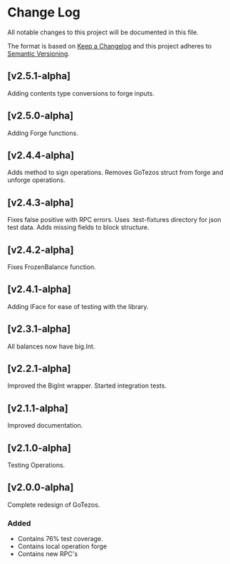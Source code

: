 
# Change Log
All notable changes to this project will be documented in this file.
 
The format is based on [Keep a Changelog](http://keepachangelog.com/)
and this project adheres to [Semantic Versioning](http://semver.org/).
## [v2.5.1-alpha] 

Adding contents type conversions to forge inputs.


## [v2.5.0-alpha] 

Adding Forge functions. 

## [v2.4.4-alpha] 
 
Adds method to sign operations.
Removes GoTezos struct from forge and unforge operations. 

## [v2.4.3-alpha] 
 
Fixes false positive with RPC errors. 
Uses .test-fixtures directory for json test data. 
Adds missing fields to block structure.

## [v2.4.2-alpha] 
 
Fixes FrozenBalance function.

## [v2.4.1-alpha] 
 
Adding IFace for ease of testing with the library.

## [v2.3.1-alpha] 
 
All balances now have big.Int.

## [v2.2.1-alpha] 
 
Improved the BigInt wrapper. 
Started integration tests.
 
## [v2.1.1-alpha] 
 
Improved documentation.

## [v2.1.0-alpha] 
 
Testing Operations.

## [v2.0.0-alpha] 
 
Complete redesign of GoTezos. 
 
### Added
- Contains 76% test coverage. 
- Contains local operation forge
- Contains new RPC's